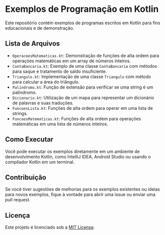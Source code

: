 # Exemplos de Programação em Kotlin

Este repositório contém exemplos de programas escritos em Kotlin para fins educacionais e de demonstração.

## Lista de Arquivos

- `OperacoesMatematicas.kt`: Demonstração de funções de alta ordem para operações matemáticas em um array de números inteiros.
- `ContaBancaria.kt`: Exemplo de uma classe `ContaBancaria` com métodos para saque e tratamento de saldo insuficiente.
- `Triangulo.kt`: Implementação de uma classe `Triangulo` com método para calcular a área do triângulo.
- `Palindromo.kt`: Função de extensão para verificar se uma string é um palíndromo.
- `Dicionario.kt`: Utilização de um mapa para representar um dicionário de palavras e suas traduções.
- `FuncoesLista.kt`: Funções de alta ordem para operar em uma lista de strings.
- `FuncoesMatematicas.kt`: Funções de alta ordem para operações matemáticas em uma lista de números inteiros.

## Como Executar

Você pode executar os exemplos diretamente em um ambiente de desenvolvimento Kotlin, como IntelliJ IDEA, Android Studio ou usando o compilador Kotlin em um terminal.

## Contribuição

Se você tiver sugestões de melhorias para os exemplos existentes ou ideias para novos exemplos, fique à vontade para abrir uma issue ou enviar uma pull request.

## Licença

Este projeto é licenciado sob a [MIT License](LICENSE).
